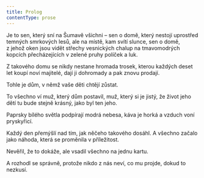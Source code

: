 ```yaml
---
title: Prolog
contentType: prose
---
```


<section>

Je to sen, který sní na Šumavě všichni – sen o domě, který nestojí uprostřed temných smrkových lesů, ale na místě, kam svítí slunce, sen o domě, z jehož oken jsou vidět střechy vesnických chalup na tmavomodrých kopcích přecházejících v zelené pruhy políček a luk.

Z takového domu se nikdy nestane hromada trosek, kterou kaž­dých deset let koupí noví majitelé, dají ji dohromady a pak znovu prodají.

Tohle je dům, v němž vaše děti chtějí zůstat.

To všechno ví muž, který dům postavil, muž, který si je jistý, že život jeho dětí tu bude stejně krásný, jako byl ten jeho.

Paprsky bílého světla podpírají modrá nebesa, káva je horká a vzduch voní pryskyřicí.

Každý den přemýšlí nad tím, jak něčeho takového dosáhl. A všechno začalo jako náhoda, která se proměnila v příležitost.

Nevěřil, že to dokáže, ale vsadil všechno na jednu kartu.

A rozhodl se správně, protože nikdo z nás neví, co mu projde, dokud to nezkusí.

</section>
